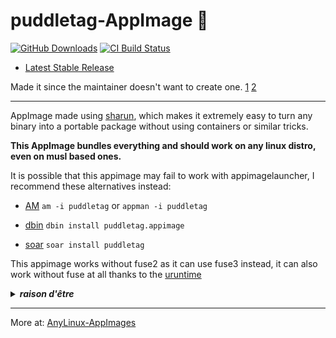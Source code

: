 # puddletag-AppImage 🐧

[![GitHub Downloads](https://img.shields.io/github/downloads/pkgforge-dev/puddletag-AppImage/total?logo=github&label=GitHub%20Downloads)](https://github.com/pkgforge-dev/puddletag-AppImage/releases/latest)
[![CI Build Status](https://github.com//pkgforge-dev/puddletag-AppImage/actions/workflows/blank.yml/badge.svg)](https://github.com/pkgforge-dev/puddletag-AppImage/releases/latest)

* [Latest Stable Release](https://github.com/pkgforge-dev/puddletag-AppImage/releases/latest)

Made it since the maintainer doesn't want to create one. [1](https://github.com/puddletag/puddletag/issues/919#issuecomment-2211231931) [2](https://github.com/puddletag/puddletag/issues/408#issuecomment-2026230760)

---

AppImage made using [sharun](https://github.com/VHSgunzo/sharun), which makes it extremely easy to turn any binary into a portable package without using containers or similar tricks.

**This AppImage bundles everything and should work on any linux distro, even on musl based ones.**

It is possible that this appimage may fail to work with appimagelauncher, I recommend these alternatives instead: 

* [AM](https://github.com/ivan-hc/AM) `am -i puddletag` or `appman -i puddletag`

* [dbin](https://github.com/xplshn/dbin) `dbin install puddletag.appimage`

* [soar](https://github.com/pkgforge/soar) `soar install puddletag`

This appimage works without fuse2 as it can use fuse3 instead, it can also work without fuse at all thanks to the [uruntime](https://github.com/VHSgunzo/uruntime)

<details>
  <summary><b><i>raison d'être</i></b></summary>
    <img src="https://github.com/user-attachments/assets/d40067a6-37d2-4784-927c-2c7f7cc6104b" alt="Inspiration Image">
  </a>
</details>

---

More at: [AnyLinux-AppImages](https://pkgforge-dev.github.io/Anylinux-AppImages/) 
